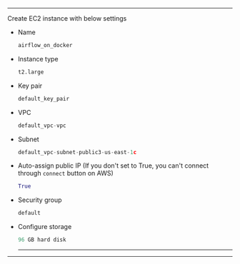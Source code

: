 ------------------------------------------------------------------------------------------------------------------------------
Create EC2 instance with below settings</br>
- Name
  ```python
  airflow_on_docker
  ```
- Instance type
  ```python
  t2.large
  ```
- Key pair
  ```python
  default_key_pair
  ```
- VPC
  ```python
  default_vpc-vpc
  ```
- Subnet
  ```python
  default_vpc-subnet-public3-us-east-1c
  ```
- Auto-assign public IP
  (If you don't set to True, you can't connect through `connect` button on AWS)
  ```python
  True
  ```
- Security group
  ```python
  default
  ```
- Configure storage
  ```python
  96 GB hard disk
  ```
  ------------------------------------------------------------------------------------------------------------------------------

------------------------------------------------------------------------------------------------------------------------------
